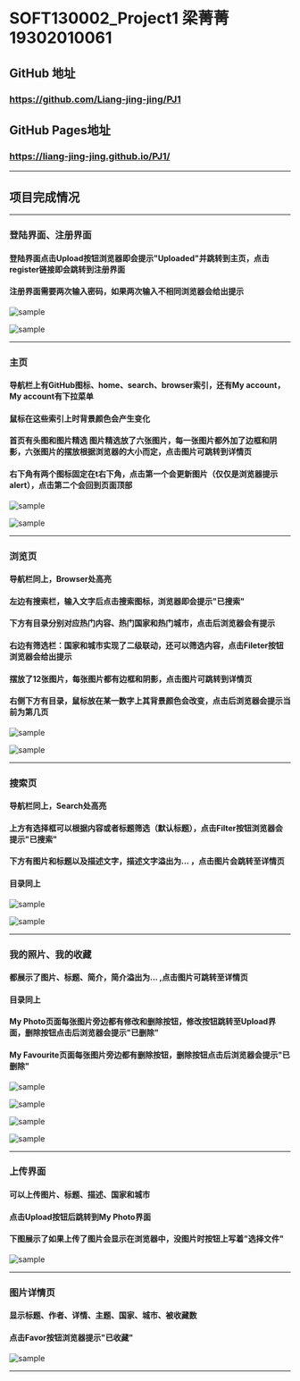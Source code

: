 SOFT130002_Project1 梁菁菁 19302010061
==========
## GitHub 地址
### https://github.com/Liang-jing-jing/PJ1

## GitHub Pages地址
### https://liang-jing-jing.github.io/PJ1/

-------------------
## 项目完成情况

-------------------

### 登陆界面、注册界面
#### 登陆界面点击Upload按钮浏览器即会提示"Uploaded"并跳转到主页，点击register链接即会跳转到注册界面
#### 注册界面需要两次输入密码，如果两次输入不相同浏览器会给出提示

![sample](images/design-sketches/Log_in.png)

![sample](images/design-sketches/Register.png)

-------------------

### 主页
#### 导航栏上有GitHub图标、home、search、browser索引，还有My account，My account有下拉菜单
#### 鼠标在这些索引上时背景颜色会产生变化
#### 首页有头图和图片精选 图片精选放了六张图片，每一张图片都外加了边框和阴影，六张图片的摆放根据浏览器的大小而定，点击图片可跳转到详情页
#### 右下角有两个图标固定在t右下角，点击第一个会更新图片（仅仅是浏览器提示 alert），点击第二个会回到页面顶部

![sample](images/design-sketches/Home1.png)

![sample](images/design-sketches/Home2.png)

-------------------

### 浏览页
#### 导航栏同上，Browser处高亮
#### 左边有搜索栏，输入文字后点击搜索图标，浏览器即会提示"已搜索"
#### 下方有目录分别对应热门内容、热门国家和热门城市，点击后浏览器会有提示
#### 右边有筛选栏：国家和城市实现了二级联动，还可以筛选内容，点击Fileter按钮浏览器会给出提示
#### 摆放了12张图片，每张图片都有边框和阴影，点击图片可跳转到详情页
#### 右侧下方有目录，鼠标放在某一数字上其背景颜色会改变，点击后浏览器会提示当前为第几页

![sample](images/design-sketches/Browser1.png)

![sample](images/design-sketches/Browser2.png)

-------------------

### 搜索页
#### 导航栏同上，Search处高亮
#### 上方有选择框可以根据内容或者标题筛选（默认标题），点击Filter按钮浏览器会提示"已搜索"
#### 下方有图片和标题以及描述文字，描述文字溢出为... ，点击图片会跳转至详情页
#### 目录同上

![sample](images/design-sketches/Search1.png)

![sample](images/design-sketches/Search2.png)

-------------------

### 我的照片、我的收藏
#### 都展示了图片、标题、简介，简介溢出为... ,点击图片可跳转至详情页
#### 目录同上
#### My Photo页面每张图片旁边都有修改和删除按钮，修改按钮跳转至Upload界面，删除按钮点击后浏览器会提示"已删除"
#### My Favourite页面每张图片旁边都有删除按钮，删除按钮点击后浏览器会提示"已删除"

![sample](images/design-sketches/My_Photo1.png)

![sample](images/design-sketches/My_Photo2.png)

![sample](images/design-sketches/My_Favourite1.png)

![sample](images/design-sketches/My_Favourite2.png)

-------------------

### 上传界面
#### 可以上传图片、标题、描述、国家和城市
#### 点击Upload按钮后跳转到My Photo界面
#### 下图展示了如果上传了图片会显示在浏览器中，没图片时按钮上写着"选择文件"

![sample](images/design-sketches/Upload.png)

-------------------

### 图片详情页
#### 显示标题、作者、详情、主题、国家、城市、被收藏数
#### 点击Favor按钮浏览器提示"已收藏"

![sample](images/design-sketches/details.png)

-------------------
